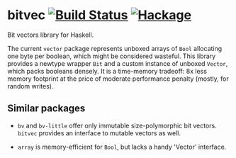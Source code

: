 # bitvec [![Build Status](https://travis-ci.org/Bodigrim/bitvec.svg)](https://travis-ci.org/Bodigrim/bitvec) [![Hackage](http://img.shields.io/hackage/v/bitvec.svg)](https://hackage.haskell.org/package/bitvec)

Bit vectors library for Haskell.

The current `vector` package represents unboxed arrays of `Bool`
allocating one byte per boolean, which might be considered wasteful.
This library provides a newtype wrapper `Bit` and a custom instance
of unboxed `Vector`, which packs booleans densely.
It is a time-memory tradeoff: 8x less memory footprint
at the price of moderate performance penalty
(mostly, for random writes).

## Similar packages

* `bv` and `bv-little`
  offer only immutable size-polymorphic bit vectors.
  `bitvec` provides an interface to mutable vectors as well.

* `array` is memory-efficient for `Bool`, but lacks
  a handy 'Vector' interface.
